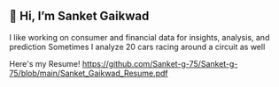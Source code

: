 ## 👋 Hi, I’m Sanket Gaikwad

I like working on consumer and financial data for insights, analysis, and prediction
Sometimes I analyze 20 cars racing around a circuit as well 

Here's my Resume!
https://github.com/Sanket-g-75/Sanket-g-75/blob/main/Sanket_Gaikwad_Resume.pdf


<!---
Sanket-g-75/Sanket-g-75 is a ✨ special ✨ repository because its `README.md` (this file) appears on your GitHub profile.
You can click the Preview link to take a look at your changes.
--->
